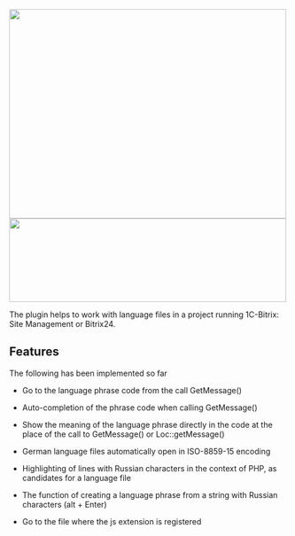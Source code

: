 <img src="https://github.com/user-attachments/assets/ba179cea-bf6b-424f-a0e7-2fb7d6353c03" width="500" height="378">
<img src="https://github.com/user-attachments/assets/578032a5-c397-49b7-9bc4-80565210d1a7" width="500" height="151">

The plugin helps to work with language files in a project running 1C-Bitrix: Site Management or Bitrix24. 

## Features

The following has been implemented so far 

- Go to the language phrase code from the call GetMessage() 

- Auto-completion of the phrase code when calling GetMessage() 

- Show the meaning of the language phrase directly in the code at the place of the call to GetMessage() or Loc::getMessage() 

- German language files automatically open in ISO-8859-15 encoding 

- Highlighting of lines with Russian characters in the context of PHP, as candidates for a language file 

- The function of creating a language phrase from a string with Russian characters (alt + Enter)

- Go to the file where the js extension is registered
